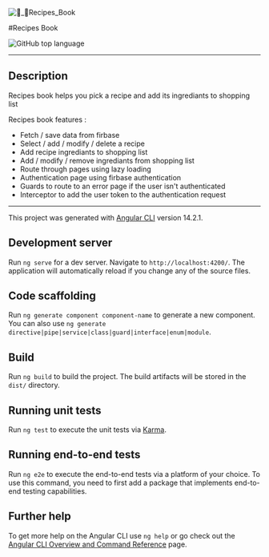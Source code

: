 ![👩_🍳Recipes_Book](https://user-images.githubusercontent.com/86425586/196924662-647ab8f8-fa67-4d29-88a1-be0844b72a2f.png)

#Recipes Book

<img alt="GitHub top language" src="https://img.shields.io/github/languages/top/binary11110/recipes-book">


-------------------------------------------------------------------------------------
## Description

Recipes book helps you pick a recipe and add its ingrediants to shopping list

Recipes book features :
- Fetch / save data from firbase
- Select / add / modify / delete  a recipe
- Add recipe ingrediants to shopping list
- Add / modify / remove ingrediants from shopping list
- Route through pages using lazy loading
- Authentication page using firbase authentication
- Guards to route to an error page if the user isn't authenticated
- Interceptor to add the user token to the authentication request


-------------------------------------------------------------------------------------


This project was generated with [Angular CLI](https://github.com/angular/angular-cli) version 14.2.1.

## Development server

Run `ng serve` for a dev server. Navigate to `http://localhost:4200/`. The application will automatically reload if you change any of the source files.

## Code scaffolding

Run `ng generate component component-name` to generate a new component. You can also use `ng generate directive|pipe|service|class|guard|interface|enum|module`.

## Build

Run `ng build` to build the project. The build artifacts will be stored in the `dist/` directory.

## Running unit tests

Run `ng test` to execute the unit tests via [Karma](https://karma-runner.github.io).

## Running end-to-end tests

Run `ng e2e` to execute the end-to-end tests via a platform of your choice. To use this command, you need to first add a package that implements end-to-end testing capabilities.

## Further help

To get more help on the Angular CLI use `ng help` or go check out the [Angular CLI Overview and Command Reference](https://angular.io/cli) page.
